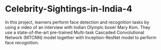 # Celebrity-Sightings-in-India-4
In this project, learners perform face detection and recognition tasks by using a video of an interview with Indian Olympic boxer Mary Kom. They use a state-of-the-art pre-trained Multi-task Cascaded Convolutional Network (MTCNN) model together with Inception-ResNet model to perform face recognition.
